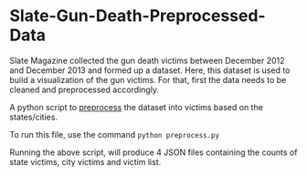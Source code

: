 # Slate-Gun-Death-Preprocessed-Data

Slate Magazine collected the gun death victims between December 2012 and December 2013 and formed up a dataset. Here, this dataset is used to build a visualization of the gun victims. For that, first the data needs to be cleaned and preprocessed accordingly. 

A python script to [preprocess](https://github.com/sachinmb27/Slate-Gun-Death-Preprocessed-Data/blob/master/preprocess.py) the dataset into victims based on the states/cities.

To run this file, use the command
`python preprocess.py`

Running the above script, will produce 4 JSON files containing the counts of state victims, city victims and victim list.
